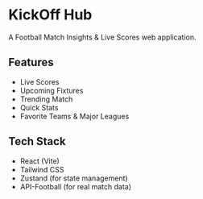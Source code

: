 # KickOff Hub
A Football Match Insights & Live Scores web application.

## Features
- Live Scores
- Upcoming Fixtures
- Trending Match
- Quick Stats
- Favorite Teams & Major Leagues

## Tech Stack
- React (Vite)
- Tailwind CSS
- Zustand (for state management)
- API-Football (for real match data)
